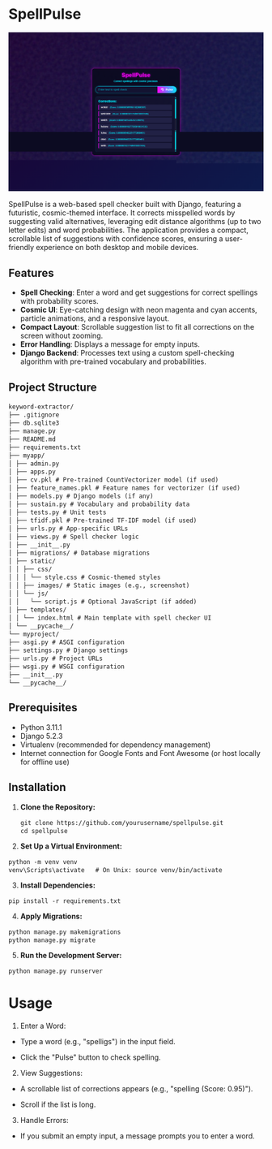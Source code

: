 
# SpellPulse

![SpellPulse Screenshot](/myproject/myapp/static/images/screenshot.png)

SpellPulse is a web-based spell checker built with Django, featuring a futuristic, cosmic-themed interface. It corrects misspelled words by suggesting valid alternatives, leveraging edit distance algorithms (up to two letter edits) and word probabilities. The application provides a compact, scrollable list of suggestions with confidence scores, ensuring a user-friendly experience on both desktop and mobile devices.

## Features

- **Spell Checking**: Enter a word and get suggestions for correct spellings with probability scores.
- **Cosmic UI**: Eye-catching design with neon magenta and cyan accents, particle animations, and a responsive layout.
- **Compact Layout**: Scrollable suggestion list to fit all corrections on the screen without zooming.
- **Error Handling**: Displays a message for empty inputs.
- **Django Backend**: Processes text using a custom spell-checking algorithm with pre-trained vocabulary and probabilities.

## Project Structure
```
keyword-extractor/
├── .gitignore
├── db.sqlite3
├── manage.py
├── README.md
├── requirements.txt
├── myapp/
│ ├── admin.py
│ ├── apps.py
│ ├── cv.pkl # Pre-trained CountVectorizer model (if used)
│ ├── feature_names.pkl # Feature names for vectorizer (if used)
│ ├── models.py # Django models (if any)
│ ├── sustain.py # Vocabulary and probability data
│ ├── tests.py # Unit tests
│ ├── tfidf.pkl # Pre-trained TF-IDF model (if used)
│ ├── urls.py # App-specific URLs
│ ├── views.py # Spell checker logic
│ ├── __init__.py
│ ├── migrations/ # Database migrations
│ ├── static/
│ │ ├── css/
│ │ │ └── style.css # Cosmic-themed styles
│ │ ├── images/ # Static images (e.g., screenshot)
│ │ └── js/
│ │   └── script.js # Optional JavaScript (if added)
│ ├── templates/
│ │ └── index.html # Main template with spell checker UI
│ └── __pycache__/
└── myproject/
├── asgi.py # ASGI configuration
├── settings.py # Django settings
├── urls.py # Project URLs
├── wsgi.py # WSGI configuration
├── __init__.py
└── __pycache__/
```
## Prerequisites

- Python 3.11.1
- Django 5.2.3
- Virtualenv (recommended for dependency management)
- Internet connection for Google Fonts and Font Awesome (or host locally for offline use)

## Installation

1. **Clone the Repository:**

   ```
   git clone https://github.com/yourusername/spellpulse.git
   cd spellpulse
   ```
2. **Set Up a Virtual Environment:**
```
python -m venv venv
venv\Scripts\activate   # On Unix: source venv/bin/activate
```
3. **Install Dependencies:**
```
pip install -r requirements.txt

```
4. **Apply Migrations:**
```
python manage.py makemigrations
python manage.py migrate
```
5. **Run the Development Server:**
```
python manage.py runserver
```

# Usage
1. Enter a Word:

- Type a word (e.g., "spelligs") in the input field.

- Click the "Pulse" button to check spelling.

2. View Suggestions:

- A scrollable list of corrections appears (e.g., "spelling (Score: 0.95)").

- Scroll if the list is long.

3. Handle Errors:

- If you submit an empty input, a message prompts you to enter a word.
